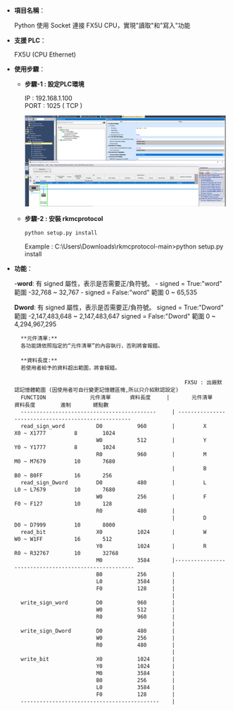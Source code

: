 
- **項目名稱**：
    
    Python 使用 Socket 連接 FX5U CPU，實現"讀取"和"寫入"功能

- **支援 PLC**：
    
    FX5U (CPU Ethernet)

- **使用步驟**：

    - **步驟-1 : 設定PLC環境**

        IP   : 192.168.1.100<br>
        PORT : 1025 ( TCP )

        ![Example Image](images/p1.png)

    - **步驟-2 : 安裝 rkmcprotocol**
        ```python
        python setup.py install
        ```
        Example : C:\Users\Downloads\rkmcprotocol-main>python setup.py install


- **功能**：
 
    -**word**: 
        有 signed 屬性，表示是否需要正/負符號。
            - signed = True:"word" 範圍 -32,768 ~ 32,767
            - signed = False:"word" 範圍 0 ~ 65,535
        
    **Dword**: 
        有 signed 屬性，表示是否需要正/負符號。
            signed = True:"Dword"  範圍 -2,147,483,648 ~ 2,147,483,647
            signed = False:"Dword" 範圍 0 ~ 4,294,967,295

        **元件清單:**
        各功能請依照指定的“元件清單”的內容執行，否則將會報錯。

        **資料長度:**
        若使用者給予的資料超出範圍，將會報錯。
    
                                                            FX5U : 出廠默認記憶體範圍 (因使用者可自行變更記憶體區塊,所以只介紹默認設定)
        FUNCTION              元件清單      資料長度     |       元件清單       資料長度        進制       總點數
        -------------------------------------------     | ----------------------------------------------------
        read_sign_word          D0           960        |         X         X0 ~ X1777         8        1024    
                                W0           512        |         Y         Y0 ~ Y1777         8        1024    
                                R0           960        |         M         M0 ~ M7679         10       7680    
                                                        |         B         B0 ~ B0FF          16       256     
        read_sign_Dword         D0           480        |         L         L0 ~ L7679         10       7680    
                                W0           256        |         F         F0 ~ F127          10       128     
                                R0           480        |
                                                        |         D         D0 ~ D7999         10       8000    
        read_bit                X0           1024       |         W         W0 ~ W1FF          16       512     
                                Y0           1024       |         R         R0 ~ R32767        10       32768   
                                M0           3584       |------------------------------------------------------
                                B0           256        |
                                L0           3584       |
                                F0           128        |
                                                        |
        write_sign_word         D0           960        |
                                W0           512        |
                                R0           960        |
                                                        |
        write_sign_Dword        D0           480        |
                                W0           256        | 
                                R0           480        |
                                                        |
        write_bit               X0           1024       |
                                Y0           1024       |
                                M0           3584       |
                                B0           256        |
                                L0           3584       |
                                F0           128        |                
        --------------------------------------------    |
        
    

